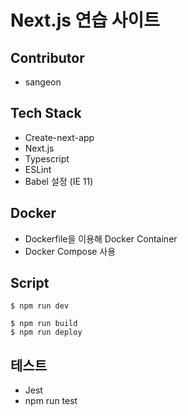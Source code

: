 # Next.js 연습 사이트

## Contributor

- sangeon

## Tech Stack

- Create-next-app
- Next.js
- Typescript
- ESLint
- Babel 설정 (IE 11)

## Docker

- Dockerfile을 이용해 Docker Container
- Docker Compose 사용

## Script

```
$ npm run dev
```

```
$ npm run build
$ npm run deploy
```

## 테스트

- Jest
- npm run test
